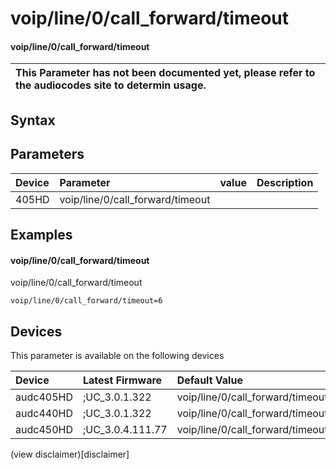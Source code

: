 ﻿---
description: voip/line/0/call_forward/timeout
search: false
---

# voip/line/0/call_forward/timeout

#### voip/line/0/call_forward/timeout


| This Parameter has not been documented yet, please refer to the audiocodes site to determin usage.  | 
| :--- |

## Syntax

## Parameters
|Device|Parameter|value|Description|
|:---|:---|:---|:---|
| 405HD | voip/line/0/call_forward/timeout |  |  |

## Examples
#### voip/line/0/call_forward/timeout

voip/line/0/call_forward/timeout

```
voip/line/0/call_forward/timeout=6
```

## Devices
This parameter is available on the following devices

| Device | Latest Firmware | Default Value |
|:---|:---|:---|
| audc405HD | ;UC_3.0.1.322 | voip/line/0/call_forward/timeout=6 
| audc440HD | ;UC_3.0.1.322 | voip/line/0/call_forward/timeout=6 
| audc450HD | ;UC_3.0.4.111.77 | voip/line/0/call_forward/timeout=6 

(view disclaimer)[disclaimer]
